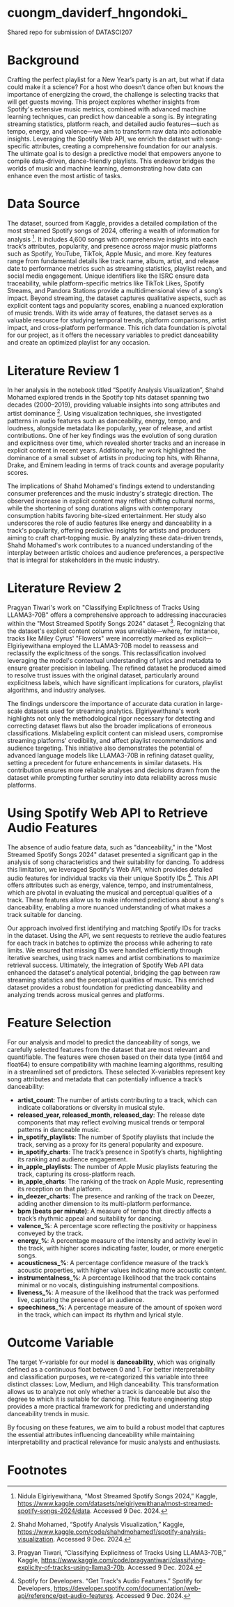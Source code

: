 # cuongm_daviderf_hngondoki_
Shared repo for submission of DATASCI207

# Background

Crafting the perfect playlist for a New Year’s party is an art, but what if data could make it a science? For a host who doesn’t dance often but knows the importance of energizing the crowd, the challenge is selecting tracks that will get guests moving. This project explores whether insights from Spotify's extensive music metrics, combined with advanced machine learning techniques, can predict how danceable a song is. By integrating streaming statistics, platform reach, and detailed audio features—such as tempo, energy, and valence—we aim to transform raw data into actionable insights. Leveraging the Spotify Web API, we enrich the dataset with song-specific attributes, creating a comprehensive foundation for our analysis. The ultimate goal is to design a predictive model that empowers anyone to compile data-driven, dance-friendly playlists. This endeavor bridges the worlds of music and machine learning, demonstrating how data can enhance even the most artistic of tasks.

# Data Source

The dataset, sourced from Kaggle, provides a detailed compilation of the most streamed Spotify songs of 2024, offering a wealth of information for analysis [^1]. It includes 4,600 songs with comprehensive insights into each track’s attributes, popularity, and presence across major music platforms such as Spotify, YouTube, TikTok, Apple Music, and more. Key features range from fundamental details like track name, album, artist, and release date to performance metrics such as streaming statistics, playlist reach, and social media engagement. Unique identifiers like the ISRC ensure data traceability, while platform-specific metrics like TikTok Likes, Spotify Streams, and Pandora Stations provide a multidimensional view of a song’s impact. Beyond streaming, the dataset captures qualitative aspects, such as explicit content tags and popularity scores, enabling a nuanced exploration of music trends. With its wide array of features, the dataset serves as a valuable resource for studying temporal trends, platform comparisons, artist impact, and cross-platform performance. This rich data foundation is pivotal for our project, as it offers the necessary variables to predict danceability and create an optimized playlist for any occasion.

# Literature Review 1

In her analysis in the notebook titled “Spotify Analysis Visualization”, Shahd Mohamed explored trends in the Spotify top hits dataset spanning two decades (2000–2019), providing valuable insights into song attributes and artist dominance [^2]. Using visualization techniques, she investigated patterns in audio features such as danceability, energy, tempo, and loudness, alongside metadata like popularity, year of release, and artist contributions. One of her key findings was the evolution of song duration and explicitness over time, which revealed shorter tracks and an increase in explicit content in recent years. Additionally, her work highlighted the dominance of a small subset of artists in producing top hits, with Rihanna, Drake, and Eminem leading in terms of track counts and average popularity scores.

The implications of Shahd Mohamed's findings extend to understanding consumer preferences and the music industry's strategic direction. The observed increase in explicit content may reflect shifting cultural norms, while the shortening of song durations aligns with contemporary consumption habits favoring bite-sized entertainment. Her study also underscores the role of audio features like energy and danceability in a track's popularity, offering predictive insights for artists and producers aiming to craft chart-topping music. By analyzing these data-driven trends, Shahd Mohamed's work contributes to a nuanced understanding of the interplay between artistic choices and audience preferences, a perspective that is integral for stakeholders in the music industry.

# Literature Review 2

Pragyan Tiwari's work on "Classifying Explicitness of Tracks Using LLAMA3-70B" offers a comprehensive approach to addressing inaccuracies within the "Most Streamed Spotify Songs 2024" dataset [^3]. Recognizing that the dataset's explicit content column was unreliable—where, for instance, tracks like Miley Cyrus' "Flowers" were incorrectly marked as explicit—Elgiriyewithana employed the LLAMA3-70B model to reassess and reclassify the explicitness of the songs. This reclassification involved leveraging the model's contextual understanding of lyrics and metadata to ensure greater precision in labeling. The refined dataset he produced aimed to resolve trust issues with the original dataset, particularly around explicitness labels, which have significant implications for curators, playlist algorithms, and industry analyses.

The findings underscore the importance of accurate data curation in large-scale datasets used for streaming analytics. Elgiriyewithana's work highlights not only the methodological rigor necessary for detecting and correcting dataset flaws but also the broader implications of erroneous classifications. Mislabeling explicit content can mislead users, compromise streaming platforms' credibility, and affect playlist recommendations and audience targeting. This initiative also demonstrates the potential of advanced language models like LLAMA3-70B in refining dataset quality, setting a precedent for future enhancements in similar datasets. His contribution ensures more reliable analyses and decisions drawn from the dataset while prompting further scrutiny into data reliability across music platforms.

# Using Spotify Web API to Retrieve Audio Features

The absence of audio feature data, such as "danceability," in the "Most Streamed Spotify Songs 2024" dataset presented a significant gap in the analysis of song characteristics and their suitability for dancing. To address this limitation, we leveraged Spotify's Web API, which provides detailed audio features for individual tracks via their unique Spotify IDs [^4]. This API offers attributes such as energy, valence, tempo, and instrumentalness, which are pivotal in evaluating the musical and perceptual qualities of a track. These features allow us to make informed predictions about a song's danceability, enabling a more nuanced understanding of what makes a track suitable for dancing.

Our approach involved first identifying and matching Spotify IDs for tracks in the dataset. Using the API, we sent requests to retrieve the audio features for each track in batches to optimize the process while adhering to rate limits. We ensured that missing IDs were handled efficiently through iterative searches, using track names and artist combinations to maximize retrieval success. Ultimately, the integration of Spotify Web API data enhanced the dataset's analytical potential, bridging the gap between raw streaming statistics and the perceptual qualities of music. This enriched dataset provides a robust foundation for predicting danceability and analyzing trends across musical genres and platforms.

# Feature Selection

For our analysis and model to predict the danceability of songs, we carefully selected features from the dataset that are most relevant and quantifiable. The features were chosen based on their data type (int64 and float64) to ensure compatibility with machine learning algorithms, resulting in a streamlined set of predictors. These selected X-variables represent key song attributes and metadata that can potentially influence a track’s danceability:

- **artist_count**: The number of artists contributing to a track, which can indicate collaborations or diversity in musical style.
- **released_year, released_month, released_day**: The release date components that may reflect evolving musical trends or temporal patterns in danceable music.
- **in_spotify_playlists**: The number of Spotify playlists that include the track, serving as a proxy for its general popularity and exposure.
- **in_spotify_charts**: The track’s presence in Spotify’s charts, highlighting its ranking and audience engagement.
- **in_apple_playlists**: The number of Apple Music playlists featuring the track, capturing its cross-platform reach.
- **in_apple_charts**: The ranking of the track on Apple Music, representing its reception on that platform.
- **in_deezer_charts**: The presence and ranking of the track on Deezer, adding another dimension to its multi-platform performance.
- **bpm (beats per minute)**: A measure of tempo that directly affects a track’s rhythmic appeal and suitability for dancing.
- **valence_%**: A percentage score reflecting the positivity or happiness conveyed by the track.
- **energy_%**: A percentage measure of the intensity and activity level in the track, with higher scores indicating faster, louder, or more energetic songs.
- **acousticness_%**: A percentage confidence measure of the track’s acoustic properties, with higher values indicating more acoustic content.
- **instrumentalness_%**: A percentage likelihood that the track contains minimal or no vocals, distinguishing instrumental compositions.
- **liveness_%**: A measure of the likelihood that the track was performed live, capturing the presence of an audience.
- **speechiness_%**: A percentage measure of the amount of spoken word in the track, which can impact its rhythm and lyrical style.

# Outcome Variable

The target Y-variable for our model is **danceability**, which was originally defined as a continuous float between 0 and 1. For better interpretability and classification purposes, we re-categorized this variable into three distinct classes: Low, Medium, and High danceability. This transformation allows us to analyze not only whether a track is danceable but also the degree to which it is suitable for dancing. This feature engineering step provides a more practical framework for predicting and understanding danceability trends in music.

By focusing on these features, we aim to build a robust model that captures the essential attributes influencing danceability while maintaining interpretability and practical relevance for music analysts and enthusiasts.

# Footnotes

[^1]: Nidula Elgiriyewithana, “Most Streamed Spotify Songs 2024,” Kaggle, https://www.kaggle.com/datasets/nelgiriyewithana/most-streamed-spotify-songs-2024/data. Accessed 9 Dec. 2024.
[^2]: Shahd Mohamed, “Spotify Analysis Visualization,” Kaggle, https://www.kaggle.com/code/shahdmohamed1/spotify-analysis-visualization. Accessed 9 Dec. 2024.
[^3]: Pragyan Tiwari, “Classifying Explicitness of Tracks Using LLAMA3-70B,” Kaggle, https://www.kaggle.com/code/pragyantiwari/classifying-explicity-of-tracks-using-llama3-70b. Accessed 9 Dec. 2024.
[^4]: Spotify for Developers. “Get Track's Audio Features.” Spotify for Developers, https://developer.spotify.com/documentation/web-api/reference/get-audio-features. Accessed 9 Dec. 2024.
